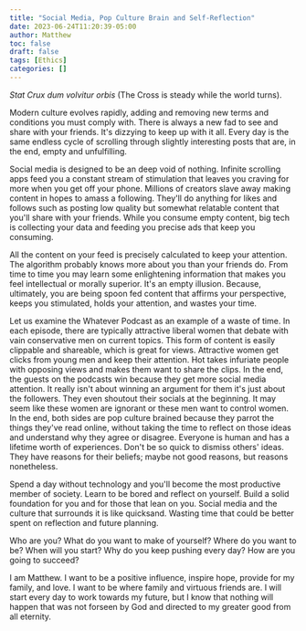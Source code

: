 ```yaml
---
title: "Social Media, Pop Culture Brain and Self-Reflection"
date: 2023-06-24T11:20:39-05:00
author: Matthew
toc: false
draft: false
tags: [Ethics]
categories: []
---
```


*Stat Crux dum volvitur orbis* (The Cross is steady while the world turns).

Modern culture evolves rapidly, adding and removing new terms and 
conditions you must comply with. There is always a new fad to see and 
share with your friends. It's dizzying to keep up with it all. Every day
is the same endless cycle of scrolling through slightly interesting posts 
that are, in the end, empty and unfulfilling. 

Social media is designed to
be an deep void of nothing. Infinite scrolling apps feed you a constant
stream of stimulation that leaves you craving for more when you get off
your phone. Millions of creators slave away making content in hopes to 
amass a following. They'll do anything for likes and follows such as 
posting low quality but somewhat relatable content that you'll share with
your friends. While you consume empty content, big tech is collecting your
data and feeding you precise ads that keep you consuming. 

All the content on your feed is precisely calculated to keep your attention.
The algorithm probably knows more about you than your
friends do. From time to time you may learn some enlightening information that
makes you feel intellectual or morally superior.
It's an empty illusion. Because, ultimately, you are being spoon fed content 
that affirms your perspective, keeps you stimulated, holds your attention,
and wastes your time.

Let us examine the Whatever Podcast as an example of a waste of time. 
In each episode, there are typically attractive liberal women 
that debate with vain conservative men on current topics. This form of content
is easily clippable and shareable, which is great for views. Attractive
women get clicks from young men and keep their attention. Hot takes infuriate
people with opposing views and makes them want to share the clips. In the end,
the guests on the podcasts win because they get more social media attention. It
really isn't about winning an argument for them it's just about the followers.
They even shoutout their socials at the beginning. It may seem like these
women are ignorant or these men want to control women.
In the end, both sides are pop culture brained because they parrot the things
they've read online, without taking the time to reflect on those ideas and 
understand why they agree or disagree. Everyone is human and has a lifetime 
worth of experiences. Don't be so quick to dismiss others' ideas. They
have reasons for their beliefs; maybe not good reasons,
but reasons nonetheless.

Spend a day without technology and you'll become the most 
productive member of society. Learn to be bored and reflect on yourself.
Build a solid foundation for you and for those that lean on you.
Social media and the 
culture that surrounds it is like quicksand. Wasting time 
that could be better spent on reflection and future planning.

Who are you? What do you want to make of yourself? Where do you want to be?
When will you start? Why do you keep pushing every day? How are you going to 
succeed?

I am Matthew. I want to be a positive influence, inspire hope, provide for
my family, and love. I want to be where family and virtuous friends are.
I will start every day to work towards my future, but I know that nothing
will happen that was not forseen by God and directed to my greater good 
from all eternity.